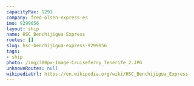 ```yaml
---
capacityPax: 1291
company: fred-olsen-express-es
imo: 9299056
layout: ship
name: HSC Benchijigua Express
routes: []
slug: hsc-benchijigua-express-9299056
tags:
- ship
photo: /img/300px-Image-Cruiseferry_Tenerife_2.JPG
unknownRoutes: null
wikipediaUrl: https://en.wikipedia.org/wiki/HSC_Benchijigua_Express
---
```

